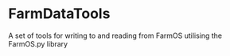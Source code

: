 # FarmDataTools
A set of tools for writing to and reading from FarmOS utilising the FarmOS.py library
